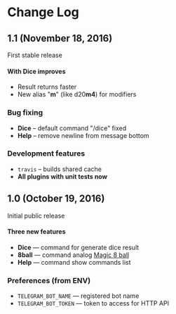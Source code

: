 # Change Log

## 1.1 (November 18, 2016)

First stable release

#### With **Dice** improves
- Result returns faster
- New alias "**m**" (like d20**m4**) for modifiers

### Bug fixing
- **Dice** – default command "/dice" fixed
- **Help** – remove newline from message bottom

### Development features
- `travis` – builds shared cache
- **All plugins with unit tests now**

## 1.0 (October 19, 2016)

Initial public release

#### Three new features
- **Dice** — command for generate dice result
- **8ball** — command analog [Magic 8 ball](https://en.wikipedia.org/wiki/Magic_8-Ball)
- **Help** — command show commands list

### Preferences (from ENV)
- `TELEGRAM_BOT_NAME` — registered bot name
- `TELEGRAM_BOT_TOKEN` — token to access for HTTP API
